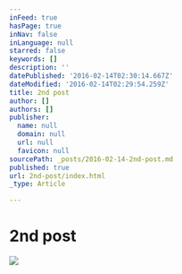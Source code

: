 ```yaml
---
inFeed: true
hasPage: true
inNav: false
inLanguage: null
starred: false
keywords: []
description: ''
datePublished: '2016-02-14T02:30:14.667Z'
dateModified: '2016-02-14T02:29:54.259Z'
title: 2nd post
author: []
authors: []
publisher:
  name: null
  domain: null
  url: null
  favicon: null
sourcePath: _posts/2016-02-14-2nd-post.md
published: true
url: 2nd-post/index.html
_type: Article

---
```

# 2nd post
![](https://the-grid-user-content.s3-us-west-2.amazonaws.com/bfde550b-8202-4c4b-be78-0b0b87073fb1.jpg)